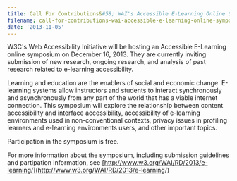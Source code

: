 ```yaml
---
title: Call For Contributions&#58; WAI's Accessible E-Learning Online Symposium
filename: call-for-contributions-wai-accessible-e-learning-online-symposium
date: '2013-11-05'
---
```

W3C's Web Accessibility Initiative will be hosting an Accessible E-Learning
online symposium on December 16, 2013. They are currently inviting submission of
new research, ongoing research, and analysis of past research related to e-learning accessibility.

Learning and education are the enablers of social and economic change. E-learning
systems allow instructors and students to interact synchronously and asynchronously
from any part of the world that has a viable internet connection. This symposium will
explore the relationship between content accessibility and interface accessibility,
accessibility of e-learning environments used in non-conventional contexts,
privacy issues in profiling learners and e-learning environments users, and other important topics.

Participation in the symposium is free.

For more information about the symposium, including submission guidelines and partipation information, see
[http://www.w3.org/WAI/RD/2013/e-learning/](http://www.w3.org/WAI/RD/2013/e-learning/)
